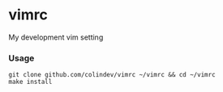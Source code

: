 # vimrc

My development vim setting

### Usage

```
git clone github.com/colindev/vimrc ~/vimrc && cd ~/vimrc
make install
```
